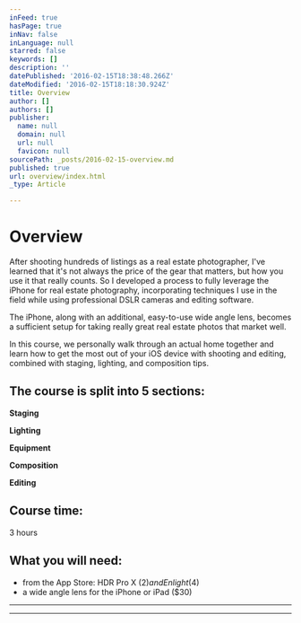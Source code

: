 ```yaml
---
inFeed: true
hasPage: true
inNav: false
inLanguage: null
starred: false
keywords: []
description: ''
datePublished: '2016-02-15T18:38:48.266Z'
dateModified: '2016-02-15T18:18:30.924Z'
title: Overview
author: []
authors: []
publisher:
  name: null
  domain: null
  url: null
  favicon: null
sourcePath: _posts/2016-02-15-overview.md
published: true
url: overview/index.html
_type: Article

---
```

# Overview

After shooting hundreds of listings as a real estate photographer, I've learned that it's not always the price of the gear that matters, but how you use it that really counts. So I developed a process to fully leverage the iPhone for real estate photography, incorporating techniques I use in the field while using professional DSLR cameras and editing software.

The iPhone, along with an additional, easy-to-use wide angle lens, becomes a sufficient setup for taking really great real estate photos that market well.

In this course, we personally walk through an actual home together and learn how to get the most out of your iOS device with shooting and editing, combined with staging, lighting, and composition tips. 

## The course is split into 5 sections: 

**Staging**

**Lighting**

**Equipment**

**Composition**

**Editing**

## Course time: 

3 hours

## What you will need:

* from the App Store: HDR Pro X ($2) and Enlight ($4)
* a wide angle lens for the iPhone or iPad ($30)

****

****